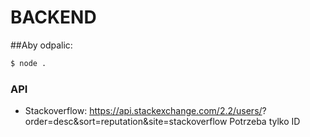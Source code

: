 # BACKEND

##Aby odpalic:
```sh
$ node .
```


### API
* Stackoverflow:
https://api.stackexchange.com/2.2/users/<ID>?order=desc&sort=reputation&site=stackoverflow
Potrzeba tylko ID


